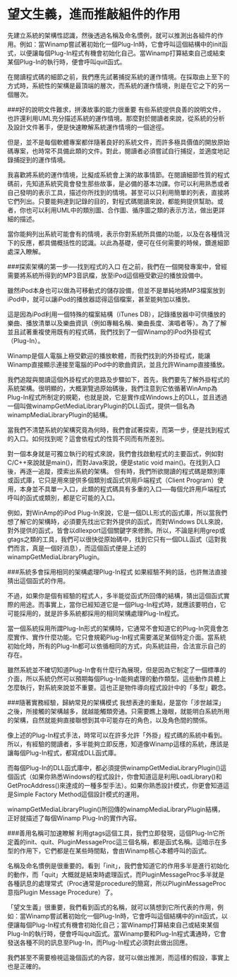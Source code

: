 # 望文生義，進而推敲組件的作用


先建立系統的架構性認識，然後透過名稱及命名慣例，就可以推測出各組件的作用。例如：當Winamp嘗試著初始化一個Plug-In時，它會呼叫這個結構中的init函式，以便讓每個Plug-In程式有機會初始化自己。當Winamp打算結束自己或結束某個Plug-In的執行時，便會呼叫quit函式。

在閱讀程式碼的細節之前，我們應先試著捕捉系統的運作情境。在採取由上至下的方式時，系統性的架構是最頂端的層次，而系統的運作情境，則是在它之下的另一個層次。

###好的說明文件難求，拼湊故事的能力很重要
有些系統提供良善的說明文件，也許還利用UML充分描述系統的運作情境。那麼對於閱讀者來說，從系統的分析及設計文件著手，便是快速瞭解系統運作情境的一個途徑。

但是，並不是每個軟體專案都伴隨著良好的系統文件，而許多極具價值的開放原始碼專案，也時常不具備此類的文件。對此，閱讀者必須嘗試自行捕捉，並適度地記錄捕捉到的運作情境。

我喜歡將系統的運作情境，比擬成系統會上演的故事情節。在閱讀細節性質的程式碼前，先知道系統究竟會發生那些故事，是必備的基本功課。你可以利用熟悉或者自己發明的表示工具，描述你所找到的情境。甚至可以只利用簡單的列表，直接將它們列出。只要能夠達到記錄的目的，對程式碼閱讀來說，都能夠提供幫助。或者，你也可以利用UML中的類別圖、合作圖、循序圖之類的表示方法，做出更詳細的描述。

當你能夠列出系統可能會有的情境，表示你對系統所具備的功能，以及在各種情況下的反應，都具備概括性的認識。以此為基礎，便可在任何需要的時候，鑽進細節處深入瞭解。

###探索架構的第一步──找到程式的入口
在之前，我們在一個開發專案中，曾經需要將系統所得到的MP3音訊檔，放至iPod這個極受歡迎的播放設備中。

雖然iPod本身也可以做為可移動式的儲存設備，但並不是單純地將MP3檔案放到iPod中，就可以讓iPod的播放器認得這個檔案，甚至能夠加以播放。

這是因為iPod利用一個特殊的檔案結構（iTunes DB），記錄播放器中可供播放的樂曲、播放清單以及樂曲資訊（例如專輯名稱、樂曲長度、演唱者等）。為了了解並且試著重複使用既有的程式碼，我們找到了一個Winamp的iPod外掛程式（Plug-In）。

Winamp是個人電腦上極受歡迎的播放軟體，而我們找到的外掛程式，能讓Winamp直接顯示連接至電腦的iPod中的歌曲資訊，並且允許Winamp直接播放。

我們追蹤與閱讀這個外掛程式的思路及步驟如下，首先，我們要先了解外掛程式的系統架構。很明顯的，大概瀏覽過原始碼後，我們注意到它依循著WinAmp為Plug-In程式所制定的規範，也就是說，它是實作成Windows上的DLL，並且透過一個叫做winampGetMediaLibraryPlugin的DLL函式，提供一個名為winampMediaLibraryPlugin的結構。

當我們不清楚系統的架構究竟為何時，我們會試著探索，而第一步，便是找到程式的入口。如何找到呢？這會依程式的性質不同而有所差別。

對一個本身就是可獨立執行的程式來說，我們會找啟動程式的主要函式，例如對C/C++來說就是main()，而對Java來說，便是static void main()。在找到入口後，再逐一追蹤，摸索出系統的架構。
但有時，我們所欲閱讀的程式碼是類別庫或函式庫，它只是用來提供多個類別或函式供用戶端程式（Client Program）使用，本身並不具單一入口，此類的程式碼具有多重的入口──每個允許用戶端程式呼叫的函式或類別，都是它可能的入口。

例如，對WinAmp的iPod Plug-In來說，它是一個DLL形式的函式庫，所以當我們想了解它的架構時，必須要先找出它對外提供的函式，而對Windows DLL來說，對外提供的函式，皆會以dllexport這個關鍵字來修飾。所以，不論是利用grep或gtags之類的工具，我們可以很快從原始碼中，找到它只有一個DLL函式（這對我們而言，真是一個好消息），而這個函式便是上述的winampGetMediaLibraryPlugin。

###系統多會採用相同的架構處理Plug-In程式
如果經驗不夠的話，也許無法直接猜出這個函式的作用。

不過，如果你是個有經驗的程式人，多半能從函式所回傳的結構，猜出這個函式實際的用途。而事實上，當你已經知道它是一個Plug-In程式時，就應該要明白，它可能採用的，就是許多系統都採用的相同架構處理Plug-In程式。

當一個系統採用所謂Plug-In形式的架構時，它通常不會知道它的Plug-In究竟會怎麼實作、實作什麼功能。它只會規範Plug-In程式需要滿足某個特定介面。當系統初始化時，所有的Plug-In都可以依循相同的方式，向系統註冊，合法宣示自己的存在。

雖然系統並不確切知道Plug-In會有什麼行為展現，但是因為它制定了一個標準的介面，所以系統仍然可以預期每個Plug-In能夠處理的動作類型。這些動作具體上怎麼執行，對系統來說並不重要。這也正是物件導向程式設計中的「多型」觀念。

###隨著實務經驗，歸納常見的架構模式
我想表達的重點，是當你「涉世越深」之後，所接觸的架構越多，就越能觸類旁通。只需要瞧上幾眼，就能明白系統所用的架構，自然就能夠直接聯想到其中可能存在的角色，以及角色間的關係。

像上述的Plug-In程式手法，時常可以在許多允許「外掛」程式碼的系統中看到。所以，有經驗的閱讀者，多半能夠立即反應，知道像Winamp這樣的系統，應該是讓每個Plug-In程式，都寫成DLL函式庫。

而每個Plug-In的DLL函式庫中，都必須提供winampGetMediaLibraryPlugin()這個函式（如果你熟悉Windows的程式設計，你會知道這是利用LoadLibrary()和GetProcAddress()來達成的一種多型手法）。如果你熟悉設計模式，你更會知道這是Simple Factory Method這個設計模式的運用。

winampGetMediaLibraryPlugin()所回傳的winampMediaLibraryPlugin結構，正好就描述了每個Winamp Plug-In的實作內容。

###善用名稱可加速瞭解
利用gtags這個工具，我們立即發現，這個Plug-In它所定義的init、quit、PluginMessageProc這三個名稱，都是函式名稱。這暗示在多型的作用下，它們都是在某些時間點，會由Winamp核心本體呼叫的函式。

名稱及命名慣例是很重要的。看到「init」，我們會知道它的作用多半是進行初始化的動作，而「quit」大概就是結束時處理函式，而PluginMessageProc多半就是各種訊息的處理常式（Proc通常是procedure的簡寫，所以PluginMessageProc意指Plugin Message Procedure）了。

「望文生義」很重要，我們看到函式的名稱，就可以猜想到它所代表的作用，例如：當Winamp嘗試著初始化一個Plug-In時，它會呼叫這個結構中的init函式，以便讓每個Plug-In程式有機會初始化自己；當Winamp打算結束自己或結束某個Plug-In的執行時，便會呼叫quit函式。當Winamp要和Plug-In程式溝通時，它會發送各種不同的訊息至Plug-In，而Plug-In程式必須對此做出回應。

我們甚至不需要檢視這幾個函式的內容，就可以做出推測，而這樣的假設，事實上也是正確的。